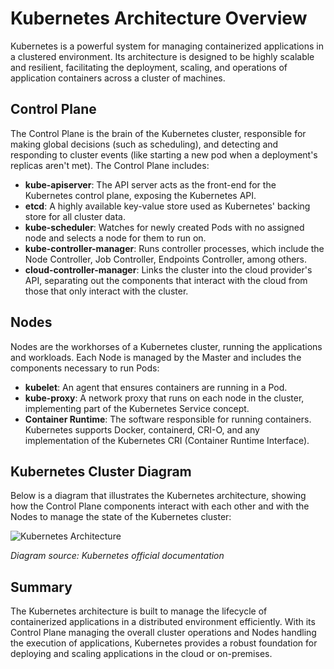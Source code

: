 # Kubernetes Architecture Overview

Kubernetes is a powerful system for managing containerized applications in a clustered environment. Its architecture is designed to be highly scalable and resilient, facilitating the deployment, scaling, and operations of application containers across a cluster of machines.

## Control Plane

The Control Plane is the brain of the Kubernetes cluster, responsible for making global decisions (such as scheduling), and detecting and responding to cluster events (like starting a new pod when a deployment's replicas aren't met). The Control Plane includes:

- **kube-apiserver**: The API server acts as the front-end for the Kubernetes control plane, exposing the Kubernetes API.
- **etcd**: A highly available key-value store used as Kubernetes' backing store for all cluster data.
- **kube-scheduler**: Watches for newly created Pods with no assigned node and selects a node for them to run on.
- **kube-controller-manager**: Runs controller processes, which include the Node Controller, Job Controller, Endpoints Controller, among others.
- **cloud-controller-manager**: Links the cluster into the cloud provider's API, separating out the components that interact with the cloud from those that only interact with the cluster.

## Nodes

Nodes are the workhorses of a Kubernetes cluster, running the applications and workloads. Each Node is managed by the Master and includes the components necessary to run Pods:

- **kubelet**: An agent that ensures containers are running in a Pod.
- **kube-proxy**: A network proxy that runs on each node in the cluster, implementing part of the Kubernetes Service concept.
- **Container Runtime**: The software responsible for running containers. Kubernetes supports Docker, containerd, CRI-O, and any implementation of the Kubernetes CRI (Container Runtime Interface).

## Kubernetes Cluster Diagram

Below is a diagram that illustrates the Kubernetes architecture, showing how the Control Plane components interact with each other and with the Nodes to manage the state of the Kubernetes cluster:

![Kubernetes Architecture](https://kubernetes.io/images/docs/components-of-kubernetes.png)

*Diagram source: Kubernetes official documentation*

## Summary

The Kubernetes architecture is built to manage the lifecycle of containerized applications in a distributed environment efficiently. With its Control Plane managing the overall cluster operations and Nodes handling the execution of applications, Kubernetes provides a robust foundation for deploying and scaling applications in the cloud or on-premises.


